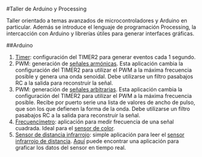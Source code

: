 #Taller de Arduino y Processing

Taller orientado a temas avanzados de microcontroladores y Arduino en particular.
Además se introduce el lenguaje de programación Processing, la intercacción con Arduino y librerías útiles para
generar interfaces gráficas.

##Arduino

1. [Timer](https://github.com/pcremades/Taller_Arduino-Processing/tree/master/Timer2): configuración del TIMER2 para generar eventos cada 1 segundo.
2. PWM: generación de [señales armónicas](https://github.com/pcremades/Taller_Arduino-Processing/tree/master/PWM_Test). Esta aplicación cambia la
configuración del TIMER2 para utilizar el PWM a la máxima frecuencia posible y genera una onda senoidal. Debe utilizarse
un filtro pasabajos RC a la salida para reconstruir la señal.
3. PWM: generación de [señales arbitrarias](https://github.com/pcremades/Taller_Arduino-Processing/tree/master/PWM_Test_Serial). Esta aplicación cambia la
configuración del TIMER2 para utilizar el PWM a la máxima frecuencia posible. Recibe por puerto serie una lista de valores de ancho
de pulso, que son los que defienen la forma de la onda. Debe utilizarse un filtro pasabajos RC a la salida para reconstruir la señal.
4. [Frecuencímetro](https://github.com/pcremades/Taller_Arduino-Processing/tree/master/PulseCounter): aplicación para medir frecuencia
de una señal cuadrada. Ideal para el [sensor de color]().
5. [Sensor de distancia infrarrojo](https://github.com/pcremades/Taller_Arduino-Processing/tree/master/IR_Sensor): simple aplicación para
leer el [sensor infrarrojo de distancia](). [Aquí](https://github.com/pcremades/Taller_Arduino-Processing/tree/master/IR_SensorProcessing)
puede encontrar una aplicación para graficar los datos del sensor en tiempo real.
